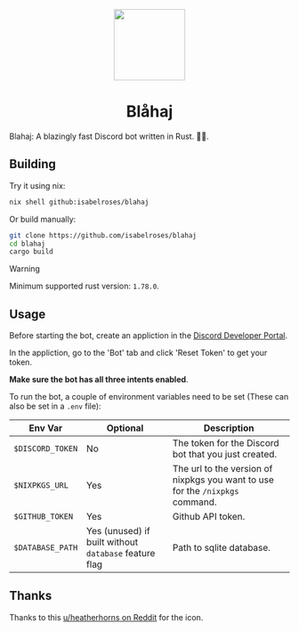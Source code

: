 <div align="center">

<img src="assets/BigBlobhajHug.svg" width="128" height="128" />

# Blåhaj

</div>

Blahaj: A blazingly fast Discord bot written in Rust. 🚀🚀.

## Building

Try it using nix:

```sh
nix shell github:isabelroses/blahaj
```

Or build manually:

```sh
git clone https://github.com/isabelroses/blahaj
cd blahaj
cargo build
```

> [!WARNING]
> Minimum supported rust version: `1.78.0`.

## Usage

Before starting the bot, create an appliction in the [Discord Developer Portal](https://discord.com/developers/applications).

In the appliction, go to the 'Bot' tab and click 'Reset Token' to get your token.

**Make sure the bot has all three intents enabled**.

To run the bot, a couple of environment variables need to be set
(These can also be set in a `.env` file):

| Env Var | Optional | Description |
| ------- | -------- | ----------- |
| `$DISCORD_TOKEN` | No | The token for the Discord bot that you just created. |
| `$NIXPKGS_URL` | Yes | The url to the version of nixpkgs you want to use for the `/nixpkgs` command. |
| `$GITHUB_TOKEN` | Yes | Github API token. |
| `$DATABASE_PATH` | Yes (unused) if built without `database` feature flag | Path to sqlite database. |

## Thanks

Thanks to this [u/heatherhorns on Reddit](https://www.reddit.com/r/BLAHAJ/comments/s91n8d/some_blahaj_emojis/) for the icon.
